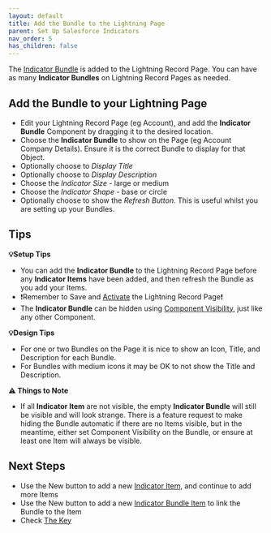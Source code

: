 ```yaml
---
layout: default
title: Add the Bundle to the Lightning Page
parent: Set Up Salesforce Indicators
nav_order: 5
has_children: false
---
```


The [Indicator Bundle](../indicator-bundle) is added to the Lightning Record Page. You can have as many **Indicator Bundles** on Lightning Record Pages as needed. 

## Add the Bundle to your Lightning Page

* Edit your Lightning Record Page (eg Account), and add the **Indicator Bundle** Component by dragging it to the desired location.
* Choose the **Indicator Bundle** to show on the Page (eg Account Company Details). Ensure it is the correct Bundle to display for that Object.
* Optionally choose to *Display Title* 
* Optionally choose to *Display Description*
* Choose the *Indicator Size* - large or medium
* Choose the *Indicator Shape* - base or circle
* Optionally choose to show the *Refresh Button*. This is useful whilst you are setting up your Bundles.


## Tips

**💡Setup Tips**
* You can add the **Indicator Bundle** to the Lightning Record Page before any **Indicator Items** have been added, and then refresh the Bundle as you add your Items. 
* ❗Remember to Save and [Activate](https://help.salesforce.com/s/articleView?id=sf.lightning_app_builder_customize_lex_pages_activate.htm&type=5) the Lightning Record Page❗
* The **Indicator Bundle** can be hidden using [Component Visibility](https://help.salesforce.com/s/articleView?id=sf.lightning_page_components_visibility.htm&type=5), just like any other Component.

**💡Design Tips**
* For one or two Bundles on the Page it is nice to show an Icon, Title, and Description for each Bundle. 
* For Bundles with medium icons it may be OK to not show the Title and Description. 

**⚠️ Things to Note**

* If all **Indicator Item** are not visible, the empty **Indicator Bundle** will still be visible and will look strange. There is a feature request to make hiding the Bundle automatic if there are no Items visible, but in the meantime, either set Component Visibility on the Bundle, or ensure at least one Item will always be visible.

## Next Steps

* Use the New button to add a new [Indicator Item](../indicator-item), and continue to add more Items
* Use the New button to add a new [Indicator Bundle Item](../indicator-bundle-item) to link the Bundle to the Item
* Check [The Key](../the-key)
